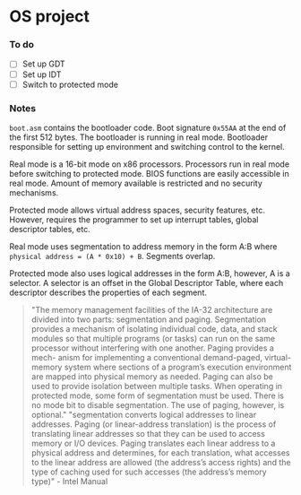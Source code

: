 # OS project

### To do 
- [ ] Set up GDT
- [ ] Set up IDT
- [ ] Switch to protected mode

### Notes

`boot.asm` contains the bootloader code. Boot signature `0x55AA` at the end of the first 512 bytes. The bootloader is running in real mode. Bootloader responsible for setting up environment and switching control to the kernel.

Real mode is a 16-bit mode on x86 processors. Processors run in real mode before switching to protected mode. BIOS functions are easily accessible in real mode. Amount of memory available is restricted and no security mechanisms.

Protected mode allows virtual address spaces, security features, etc. However, requires the programmer to set up interrupt tables, global descriptor tables, etc.

Real mode uses segmentation to address memory in the form A:B where `physical address = (A * 0x10) + B`. Segments overlap.

Protected mode also uses logical addresses in the form A:B, however, A is a selector. A selector is an offset in the Global Descriptor Table, where each descriptor describes the properties of each segment.

> "The memory management facilities of the IA-32 architecture are divided into two parts: segmentation and paging.
Segmentation provides a mechanism of isolating individual code, data, and stack modules so that multiple
programs (or tasks) can run on the same processor without interfering with one another. Paging provides a mech-
anism for implementing a conventional demand-paged, virtual-memory system where sections of a program’s
execution environment are mapped into physical memory as needed. Paging can also be used to provide isolation
between multiple tasks. When operating in protected mode, some form of segmentation must be used. There is
no mode bit to disable segmentation. The use of paging, however, is optional."
> "segmentation converts logical addresses to linear addresses. Paging (or linear-address
translation) is the process of translating linear addresses so that they can be used to access memory or I/O
devices. Paging translates each linear address to a physical address and determines, for each translation, what
accesses to the linear address are allowed (the address’s access rights) and the type of caching used for such
accesses (the address’s memory type)" - Intel Manual
